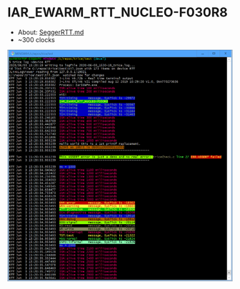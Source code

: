 # IAR_EWARM_RTT_NUCLEO-F030R8
- About: [SeggerRTT.md](SeggerRTT.md)
- ~300 clocks

![IAR_EWARM_RTT_NUCLEO-F030R8.PNG](README.Media/IAR_EWARM_RTT_NUCLEO-F030R8.PNG)
